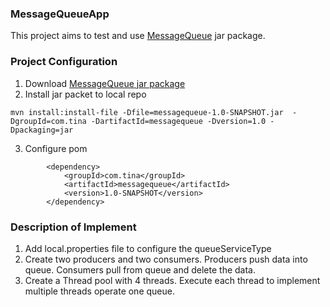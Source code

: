 ### MessageQueueApp
This project aims to test and use [MessageQueue](https://github.com/LuZhangTina/MessageQueue) jar package.

### Project Configuration
1. Download [MessageQueue jar package](https://github.com/LuZhangTina/MessageQueue/blob/master/target/messagequeue-1.0-SNAPSHOT.jar)
2. Install jar packet to local repo
```
mvn install:install-file -Dfile=messagequeue-1.0-SNAPSHOT.jar  -DgroupId=com.tina -DartifactId=messagequeue -Dversion=1.0 -Dpackaging=jar
```
3. Configure pom
```
        <dependency>
            <groupId>com.tina</groupId>
            <artifactId>messagequeue</artifactId>
            <version>1.0-SNAPSHOT</version>
        </dependency>
```

### Description of Implement
1. Add local.properties file to configure the queueServiceType
2. Create two producers and two consumers. Producers push data into queue. Consumers pull from queue and delete the data.
3. Create a Thread pool with 4 threads. Execute each thread to implement multiple threads operate one queue.
